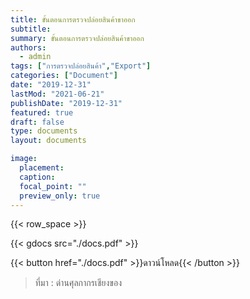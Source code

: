 ```yaml
---
title: ขั้นตอนการตรวจปล่อยสินค้าขาออก
subtitle: 
summary: ขั้นตอนการตรวจปล่อยสินค้าขาออก
authors:
  - admin
tags: ["การตรวจปล่อยสินค้า","Export"]
categories: ["Document"]
date: "2019-12-31"
lastMod: "2021-06-21"
publishDate: "2019-12-31"
featured: true
draft: false
type: documents
layout: documents

image:
  placement:
  caption:
  focal_point: ""
  preview_only: true
---
```




{{< row_space >}}

{{< gdocs src="./docs.pdf" >}}


{{< button href="./docs.pdf" >}}ดาวน์โหลด{{< /button >}}


> ที่มา : ด่านศุลกากรเชียงของ
